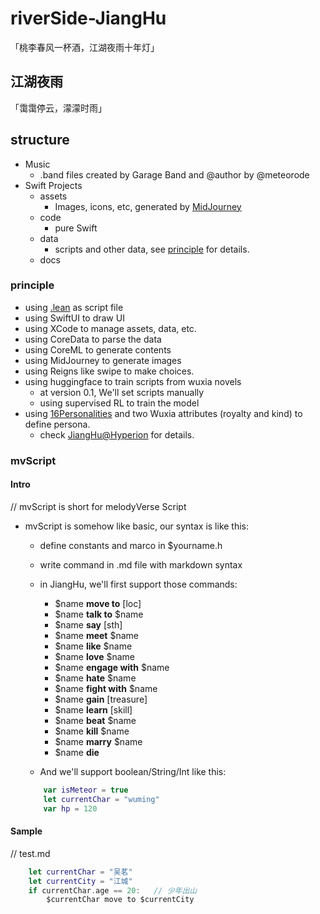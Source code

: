 # riverSide-JiangHu

「桃李春风一杯酒，江湖夜雨十年灯」

## 江湖夜雨

「霭霭停云，濛濛时雨」

## structure

- Music
  * .band files created by Garage Band and @author by @meteorode  
- Swift Projects
  - assets
    * Images, icons, etc, generated by [MidJourney](https://www.midjourney.com)
  - code
    * pure Swift
  - data
    * scripts and other data, see [principle](#principle) for details.
  - docs

### principle

- using [.lean](https://leanprover.github.io/lean4/doc/builtintypes.html) as script file
- using SwiftUI to draw UI
- using XCode to manage assets, data, etc.
- using CoreData to parse the data
- using CoreML to generate contents
- using MidJourney to generate images
- using Reigns like swipe to make choices.
- using huggingface to train scripts from wuxia novels
  * at version 0.1, We'll set scripts manually
  * using supervised RL to train the model
- using [16Personalities](https://www.16personalities.com/) and two Wuxia attributes (royalty and kind) to define persona.
  * check [JiangHu@Hyperion](https://github.com/meteorode/Hyperion-Reloaded/tree/master/Jiang%20Hu) for details.

### mvScript

#### Intro

// mvScript is short for melodyVerse Script

-   mvScript is somehow like basic, our syntax is like this:
    *   define constants and marco in $yourname.h
    *   write command in .md file with markdown syntax
    *   in JiangHu, we'll first support those commands:
        -   $name **move to** [loc]
        -   $name **talk to** $name
        -   $name **say** [sth]
        -   $name **meet** $name
        -   $name **like** $name
        -   $name **love** $name
        -   $name **engage with** $name
        -   $name **hate** $name
        -   $name **fight with** $name
        -   $name **gain** [treasure]
        -   $name **learn** [skill]
        -   $name **beat** $name
        -   $name **kill** $name
        -   $name **marry** $name
        -   $name **die**

    *   And we'll support boolean/String/Int like this:
    ```swift
        var isMeteor = true
        let currentChar = "wuming"
        var hp = 120
    ```

####  Sample

// test.md

```swift
    let currentChar = "吴茗"
    let currentCity = "江城"
    if currentChar.age == 20:   // 少年出山
        $currentChar move to $currentCity 
```

